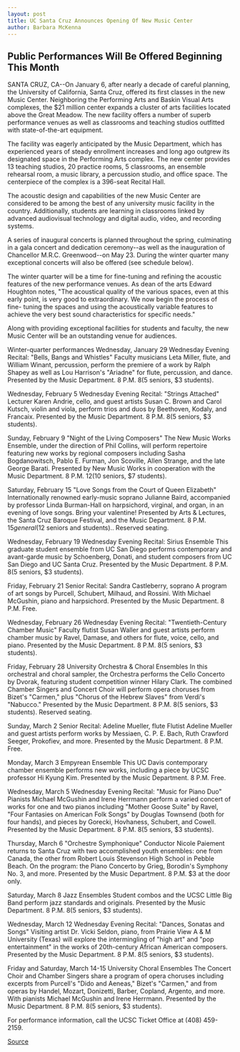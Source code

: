 ```yaml
---
layout: post
title: UC Santa Cruz Announces Opening Of New Music Center
author: Barbara McKenna
---
```


## Public Performances Will Be Offered Beginning This Month

SANTA CRUZ, CA--On January 6, after nearly a decade of careful planning, the  University of California, Santa Cruz, offered its first classes in the new  Music Center. Neighboring the Performing Arts and Baskin Visual Arts  complexes, the $21 million center expands a cluster of arts facilities  located above the Great Meadow. The new facility offers a number of superb  performance venues as well as classrooms and teaching studios outfitted  with state-of-the-art equipment.

The facility was eagerly anticipated by the Music Department, which  has experienced years of steady enrollment increases and long ago outgrew  its designated space in the Performing Arts complex. The new center  provides 13 teaching studios, 20 practice rooms, 5 classrooms, an ensemble  rehearsal room, a music library, a percussion studio, and office space. The  centerpiece of the complex is a 396-seat Recital Hall.

The acoustic design and capabilities of the new Music Center are  considered to be among the best of any university music facility in the  country. Additionally, students are learning in classrooms linked by advanced  audiovisual technology and digital audio, video, and recording systems.

A series of inaugural concerts is planned throughout the spring,  culminating in a gala concert and dedication ceremony--as well as the  inauguration of Chancellor M.R.C. Greenwood--on May 23. During the winter  quarter many exceptional concerts will also be offered (see schedule below).

The winter quarter will be a time for fine-tuning and refining the  acoustic features of the new performance venues. As dean of the arts Edward  Houghton notes, "The acoustical quality of the various spaces, even at this  early point, is very good to extraordinary. We now begin the process of fine- tuning the spaces and using the acoustically variable features to achieve the  very best sound characteristics for specific needs."

Along with providing exceptional facilities for students and faculty,  the new Music Center will be an outstanding venue for audiences.

Winter-quarter performances Wednesday, January 29 Wednesday Evening Recital: "Bells, Bangs and Whistles" Faculty musicians Leta Miller, flute, and William Winant, percussion, perform  the premiere of a work by Ralph Shapey as well as Lou Harrison's "Ariadne"  for flute, percussion, and dance. Presented by the Music Department. 8 P.M. $8  ($5 seniors, $3 students).

Wednesday, February 5 Wednesday Evening Recital: "Strings Attached" Lecturer Karen Andrie, cello, and guest artists Susan C. Brown and Carol  Kutsch, violin and viola, perform trios and duos by Beethoven, Kodaly, and  Francaix. Presented by the Music Department.  8 P.M. $8 ($5 seniors, $3 students).

Sunday, February 9 "Night of the Living Composers" The New Music Works Ensemble, under the direction of Phil Collins, will  perform repertoire featuring new works by regional composers including  Sasha Bogdanowitsch, Pablo E. Furman, Jon Scoville, Allen Strange, and the  late George Barati. Presented by New Music Works in cooperation with the  Music Department. 8 P.M. $12 ($10 seniors, $7 students).

Saturday, February 15 "Love Songs from the Court of Queen Elizabeth" Internationally renowned early-music soprano Julianne Baird, accompanied by  professor Linda Burman-Hall on harpsichord, virginal, and organ, in an evening  of love songs. Bring your valentine! Presented by Arts & Lectures, the Santa  Cruz Baroque Festival, and the Music Department.  8 P.M. $15 general ($12 seniors and students).. Reserved seating.

Wednesday, February 19 Wednesday Evening Recital: Sirius Ensemble This graduate student ensemble from UC San Diego performs contemporary  and avant-garde music by Schoenberg, Donati, and student composers from UC  San Diego and UC Santa Cruz. Presented by the Music Department. 8 P.M. $8 ($5  seniors, $3 students).

Friday, February 21 Senior Recital: Sandra Castleberry, soprano A program of art songs by Purcell, Schubert, Milhaud, and Rossini. With  Michael McGushin, piano and harpsichord. Presented by the Music Department.  8 P.M. Free.

Wednesday, February 26 Wednesday Evening Recital: "Twentieth-Century Chamber Music" Faculty flutist Susan Waller and guest artists perform chamber music by  Ravel, Damase, and others for flute, voice, cello, and piano. Presented by the  Music Department. 8 P.M. $8 ($5 seniors, $3 students).

Friday, February 28 University Orchestra & Choral Ensembles In this orchestral and choral sampler, the Orchestra performs the Cello  Concerto by Dvorak, featuring student competition winner Hilary Clark. The  combined Chamber Singers and Concert Choir will perform opera choruses  from Bizet's "Carmen," plus "Chorus of the Hebrew Slaves" from Verdi's  "Nabucco." Presented by the Music Department. 8 P.M. $8 ($5 seniors, $3  students). Reserved seating.

Sunday, March 2 Senior Recital: Adeline Mueller, flute Flutist Adeline Mueller and guest artists perform works by Messiaen, C. P. E.  Bach, Ruth Crawford Seeger, Prokofiev, and more. Presented by the Music  Department. 8 P.M. Free.

Monday, March 3 Empyrean Ensemble This UC Davis contemporary chamber ensemble performs new works,  including a piece by UCSC professor Hi Kyung Kim. Presented by the Music  Department. 8 P.M. Free.

Wednesday, March 5 Wednesday Evening Recital: "Music for Piano Duo" Pianists Michael McGushin and Irene Herrmann perform a varied concert of  works for one and two pianos including "Mother Goose Suite" by Ravel, "Four  Fantasies on American Folk Songs" by Douglas Townsend (both for four  hands), and pieces by Gorecki, Hovhaness, Schubert, and Cowell. Presented by  the Music Department. 8 P.M. $8 ($5 seniors, $3 students).

Thursday, March 6 "Orchestre Symphonique" Conductor Nicole Paiement returns to Santa Cruz with two accomplished  youth ensembles: one from Canada, the other from Robert Louis Stevenson  High School in Pebble Beach. On the program: the Piano Concerto by Grieg,  Borodin's Symphony No. 3, and more. Presented by the Music Department. 8 P.M.  $3 at the door only.

Saturday, March 8 Jazz Ensembles Student combos and the UCSC Little Big Band perform jazz standards and  originals. Presented by the Music Department. 8 P.M. $8 ($5 seniors, $3  students).

Wednesday, March 12 Wednesday Evening Recital: "Dances, Sonatas and Songs" Visiting artist Dr. Vicki Seldon, piano, from Prairie View A & M University  (Texas) will explore the intermingling of "high art" and "pop entertainment"  in the works of 20th-century African American composers. Presented by the  Music Department. 8 P.M. $8 ($5 seniors, $3 students).

Friday and Saturday, March 14-15 University Choral Ensembles The Concert Choir and Chamber Singers share a program of opera choruses  including excerpts from Purcell's "Dido and Aeneas," Bizet's "Carmen," and  from operas by Handel, Mozart, Donizetti, Barber, Copland, Argento, and more.  With pianists Michael McGushin and Irene Herrmann. Presented by the Music  Department. 8 P.M. $8 ($5 seniors, $3 students).

For performance information, call the UCSC Ticket Office at (408) 459-2159.

[Source](http://www1.ucsc.edu/news_events/press_releases/archive/96-97/01-97/012197-UCSC_announces_open.html "Permalink to 012197-UCSC_announces_open")